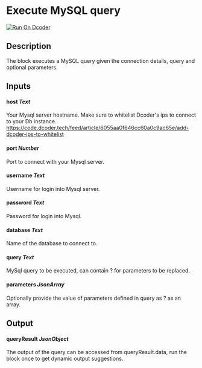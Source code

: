# Execute MySQL query
[![Run On Dcoder](https://static-content.dcoder.tech/dcoder-assets/run-on-dcoder.svg)](https://code.dcoder.tech/feed/block/6148dd7aeaf4a91b65b06829)

## Description
The block executes a MySQL query given the connection details, query and optional parameters.

## Inputs
#### **host**  *Text*
Your Mysql server hostname.
Make sure to whitelist Dcoder's ips to connect to your Db instance. https://code.dcoder.tech/feed/article/6055aa0f646cc60a0c9ac65e/add-dcoder-ips-to-whitelist
#### **port**  *Number*
Port to connect with your Mysql server.
#### **username**  *Text*
Username for login into Mysql server.
#### **password**  *Text*
Password for login into Mysql.
#### **database**  *Text*
Name of the database to connect to.
#### **query**  *Text*
MySql query to be executed, can contain ? for parameters to be replaced.
#### **parameters**  *JsonArray*
Optionally provide the value of parameters defined in query as ? as an array.

## Output
#### **queryResult**  *JsonObject*
The output of the query can be accessed from queryResult.data, run the block once to get dynamic output suggestions.

